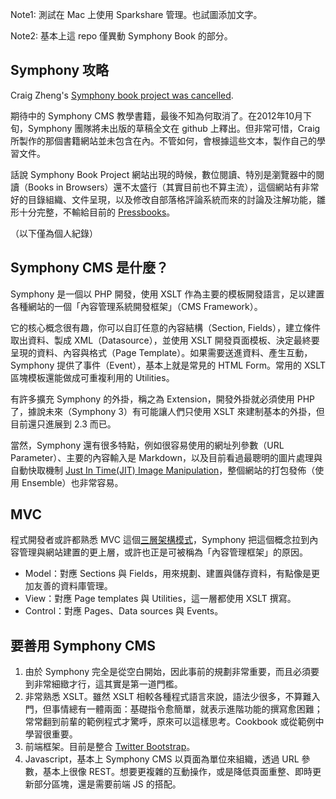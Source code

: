 Note1: 測試在 Mac 上使用 Sparkshare 管理。也試圖添加文字。

Note2: 基本上這 repo 僅異動 Symphony Book 的部分。

## Symphony 攻略

Craig Zheng's [Symphony book project was cancelled](http://book.symphony-cms.com/).

期待中的 Symphony CMS 教學書籍，最後不知為何取消了。在2012年10月下旬，Symphony 團隊將未出版的草稿全文在 github 上釋出。但非常可惜，Craig 所製作的那個書籍網站並未包含在內。不管如何，會根據這些文本，製作自己的學習文件。

話說 Symphony Book Project 網站出現的時候，數位閱讀、特別是瀏覽器中的閱讀（Books in Browsers）還不太盛行（其實目前也不算主流），這個網站有非常好的目錄組織、文件呈現，以及修改自部落格評論系統而來的討論及注解功能，雛形十分完整，不輸給目前的 [Pressbooks](http://pressbooks.com)。

（以下僅為個人紀錄）

## Symphony CMS 是什麼？

Symphony 是一個以 PHP 開發，使用 XSLT 作為主要的模板開發語言，足以建置各種網站的一個「內容管理系統開發框架」（CMS Framework）。

它的核心概念很有趣，你可以自訂任意的內容結構（Section, Fields），建立條件取出資料、製成 XML（Datasource），並使用 XSLT 開發頁面模板、決定最終要呈現的資料、內容與格式（Page Template）。如果需要送進資料、產生互動，Symphony 提供了事件（Event），基本上就是常見的 HTML Form。常用的 XSLT 區塊模板還能做成可重複利用的 Utilities。

有許多擴充 Symphony 的外掛，稱之為 Extension，開發外掛就必須使用 PHP 了，據說未來（Symphony 3）有可能讓人們只使用 XSLT 來建制基本的外掛，但目前還只進展到 2.3 而已。

當然，Symphony 還有很多特點，例如很容易使用的網址列參數（URL Parameter）、主要的內容輸入是 Markdown，以及目前看過最聰明的圖片處理與自動快取機制 [Just In Time(JIT) Image Manipulation](http://symphonyextensions.com/extensions/jit_image_manipulation/)，整個網站的打包發佈（使用 Ensemble）也非常容易。

## MVC

程式開發者或許都熟悉 MVC 這個[三層架構模式](http://zh.wikipedia.org/wiki/MVC)，Symphony 把這個概念拉到內容管理與網站建置的更上層，或許也正是可被稱為「內容管理框架」的原因。

* Model：對應 Sections 與 Fields，用來規劃、建置與儲存資料，有點像是更加友善的資料庫管理。
* View：對應 Page templates 與 Utilities，這一層都使用 XSLT 撰寫。
* Control：對應 Pages、Data sources 與 Events。

## 要善用 Symphony CMS

1. 由於 Symphony 完全是從空白開始，因此事前的規劃非常重要，而且必須要到非常細緻才行，這其實是第一道門檻。
2. 非常熟悉 XSLT。雖然 XSLT 相較各種程式語言來說，語法少很多，不算難入門，但事情總有一體兩面：基礎指令愈簡單，就表示進階功能的撰寫愈困難；常常翻到前輩的範例程式才驚呼，原來可以這樣思考。Cookbook 或從範例中學習很重要。
3. 前端框架。目前是整合 [Twitter Bootstrap](http://twitter.github.com/bootstrap/)。
4. Javascript，基本上 Symphony CMS 以頁面為單位來組織，透過 URL 參數，基本上很像 REST。想要更複雜的互動操作，或是降低頁面重整、即時更新部分區塊，還是需要前端 JS 的搭配。
